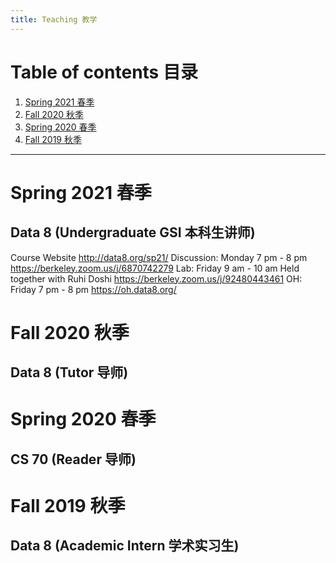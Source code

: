 ```yaml
---
title: Teaching 教学
---
```


# Table of contents 目录

1. [Spring 2021 春季](#spring-2021-春季)
2. [Fall 2020 秋季](#fall-2020-秋季)
3. [Spring 2020 春季](#spring-2020-春季)
4. [Fall 2019 秋季](#fall-2019-秋季)

***

# Spring 2021 春季

## Data 8 (Undergraduate GSI 本科生讲师)

Course Website
<http://data8.org/sp21/>
Discussion: Monday 7 pm - 8 pm
<https://berkeley.zoom.us/j/6870742279>
Lab: Friday 9 am - 10 am
Held together with Ruhi Doshi
<https://berkeley.zoom.us/j/92480443461>
OH: Friday 7 pm - 8 pm
<https://oh.data8.org/>

# Fall 2020 秋季

## Data 8 (Tutor 导师)

# Spring 2020 春季

## CS 70 (Reader 导师)

# Fall 2019 秋季

## Data 8 (Academic Intern 学术实习生)